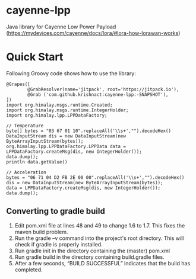 # cayenne-lpp
Java library for Cayenne Low Power Payload (https://mydevices.com/cayenne/docs/lora/#lora-how-lorawan-works)

# Quick Start
Following Groovy code shows how to use the library:
```
@Grapes([
        @GrabResolver(name='jitpack', root='https://jitpack.io'),
        @Grab ('com.github.krishnact:cayenne-lpp:-SNAPSHOT'),
])
import org.himalay.msgs.runtime.Created;
import org.himalay.msgs.runtime.IntegerHolder;
import org.himalay.lpp.LPPDataFactory;

// Temperature 
byte[] bytes = "03 67 01 10".replaceAll('\\s+',"").decodeHex()
DataInputStream dis = new DataInputStream(new ByteArrayInputStream(bytes));
org.himalay.lpp.LPPDataFactory.LPPData data = LPPDataFactory.createMsg(dis, new IntegerHolder());
data.dump();
println data.getValue()

// Acceleration
bytes = "06 71 04 D2 FB 2E 00 00".replaceAll('\\s+',"").decodeHex()
dis = new DataInputStream(new ByteArrayInputStream(bytes));
data = LPPDataFactory.createMsg(dis, new IntegerHolder());
data.dump();
```

## Converting to gradle build
 1. Edit pom.xml file at lines 48 and 49 to change 1.6 to 1.7. This fixes the maven build problem. 
 1. Run the gradle –v command into the project's root directory. This will check if gradle is properly installed. 
 1. Run gradle init in the directory containing the (master) pom.xml
 1. Run gradle build in the directory containing build.gradle files.
 1. After a few seconds, “BUILD SUCCESSFUL” indicates that the build has completed.

